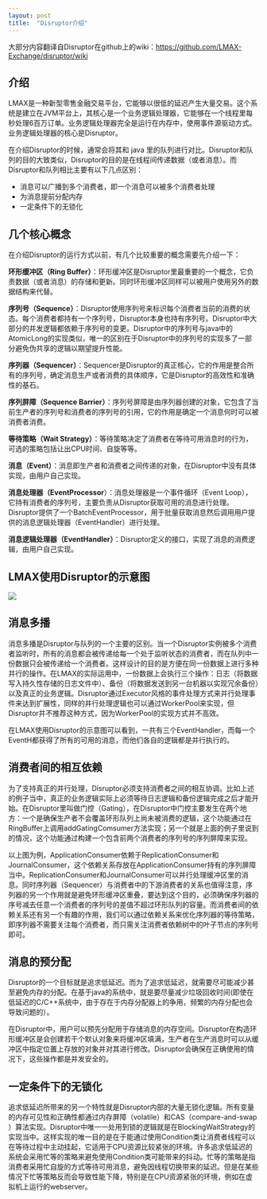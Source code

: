 ```yaml
---
layout: post
title:  "Disruptor介绍"
---
```


大部分内容翻译自Disruptor在github上的wiki：https://github.com/LMAX-Exchange/disruptor/wiki

## 介绍
LMAX是一种新型零售金融交易平台，它能够以很低的延迟产生大量交易。这个系统是建立在JVM平台上，其核心是一个业务逻辑处理器，它能够在一个线程里每秒处理6百万订单。业务逻辑处理器完全是运行在内存中，使用事件源驱动方式。业务逻辑处理器的核心是Disruptor。

在介绍Disruptor的时候，通常会将其和 java 里的队列进行对比。Disruptor和队列的目的大致类似，Disruptor的目的是在线程间传递数据（或者消息）。而Disruptor和队列相比主要有以下几点区别：
+ 消息可以广播到多个消费者，即一个消息可以被多个消费者处理
+ 为消息提前分配内存
+ 一定条件下的无锁化

## 几个核心概念
在介绍Disruptor的运行方式以前，有几个比较重要的概念需要先介绍一下：

**环形缓冲区（Ring Buffer）**：环形缓冲区是Disruptor里最重要的一个概念，它负责数据（或者消息）的存储和更新。同时环形缓冲区同样可以被用户使用另外的数据结构来代替。

**序列号（Sequence）**：Disruptor使用序列号来标识每个消费者当前的消费的状态。每个消费者都持有一个序列号，Disruptor本身也持有序列号。Disruptor中大部分的并发逻辑都依赖于序列号的变更。Disruptor中的序列号与java中的AtomicLong的实现类似，唯一的区别在于Disruptor中的序列号的实现多了一部分避免伪共享的逻辑以期望提升性能。

**序列器（Sequencer）**：Sequencer是Disruptor的真正核心，它的作用是整合所有的序列号，确定消息生产或者消费的具体顺序，它是Disruptor的高效性和准确性的基石。

**序列屏障（Sequence Barrier）**：序列号屏障是由序列器创建的对象，它包含了当前生产者的序列号和消费者的序列号的引用，它的作用是确定一个消息何时可以被消费者消费。

**等待策略（Wait Strategy）**：等待策略决定了消费者在等待可用消息时的行为，可选的策略包括让出CPU时间、自旋等等。

**消息（Event）**：消息即生产者和消费者之间传递的对象，在Disruptor中没有具体实现，由用户自己实现。

**消息处理器（EventProcessor**）：消息处理器是一个事件循环（Event Loop），它持有消费者的序列号，主要负责从Disruptor获取可用的消息进行处理。Disruptor提供了一个BatchEventProcessor，用于批量获取消息然后调用用户提供的消息逻辑处理器（EventHandler）进行处理。

**消息逻辑处理器（EventHandler）**：Disruptor定义的接口，实现了消息的消费逻辑，由用户自己实现。

## LMAX使用Disruptor的示意图

![](https://user-gold-cdn.xitu.io/2019/5/27/16af802ea3708611?w=806&h=536&f=png&s=127657)

## 消息多播
消息多播是Disruptor与队列的一个主要的区别。当一个Disruptor实例被多个消费者监听时，所有的消息都会被传递给每一个处于监听状态的消费者，而在队列中一份数据只会被传递给一个消费者。这样设计的目的是方便在同一份数据上进行多种并行的操作。在LMAX的实际运用中，一份数据上会执行三个操作：日志（将数据写入持久性存储的日志文件中）、备份（将数据发送到另一台机器以实现冗余备份）以及真正的业务逻辑。Disruptor通过Executor风格的事件处理方式来并行处理事件来达到扩展性，同样的并行处理逻辑也可以通过WorkerPool来实现，但Disruptor并不推荐这种方式，因为WorkerPool的实现方式并不高效。

在LMAX使用Disruptor的示意图可以看到，一共有三个EventHandler，而每一个EventH都获得了所有的可用的消息，而他们各自的逻辑都是并行执行的。

## 消费者间的相互依赖
为了支持真正的并行处理，Disruptor必须支持消费者之间的相互协调。比如上述的例子当中，真正的业务逻辑实际上必须等待日志逻辑和备份逻辑完成之后才能开始。在Disruptor里叫做门控（Gating），在Disruptor中门控主要发生在两个地方：一个是确保生产者不会覆盖环形队列上尚未被消费的逻辑，这个功能通过在RingBuffer上调用addGatingComsumer方法实现；另一个就是上面的例子里说到的情况，这个功能通过构建一个包含前两个消费者的序列号的序列屏障来实现。

以上图为例，ApplicationConsumer依赖于ReplicationConsumer和JournalConsumer，这个依赖关系存放在ApplicationConsumer持有的序列屏障当中。ReplicationConsumer和JournalConsumer可以并行处理缓冲区里的消息。同时序列器（Sequencer）与消费者中的下游消费者的关系也值得注意，序列器的另一个作用就是避免环形缓冲区重叠，要达到这个目的，必须确保序列器的序号减去任意一个消费者的序列号的差值不超过环形队列的容量。而消费者间的依赖关系还有另一个有趣的作用，我们可以通过依赖关系来优化序列器的等待策略，即序列器不需要关注每个消费者，而只需关注消费者依赖树中的叶子节点的序列号即可。

## 消息的预分配
Disruptor的一个目标就是追求低延迟。而为了追求低延迟，就需要尽可能减少甚至避免内存的分配。在基于java的系统中，就是要尽量减少垃圾回收时间(即使在低延迟的C/C++系统中，由于存在于内存分配器上的争用，频繁的内存分配也会导致问题的）。

在Disruptor中，用户可以预先分配用于存储消息的内存空间。Disruptor在构造环形缓冲区是会创建若干个默认对象来将缓冲区填满，生产者在生产消息时可以从缓冲区中指定位置上存放的对象并对其进行修改。Disruptor会确保在正确使用的情况下，这些操作都是并发安全的。

## 一定条件下的无锁化
追求低延迟所带来的另一个特性就是Disruptor内部的大量无锁化逻辑。所有变量的内存可见性和正确性都通过内存屏障（volatile）和CAS（compare-and-swap ）算法实现。Disruptor中唯一一处用到锁的逻辑就是在BlockingWaitStrategy的实现当中。这样实现的唯一目的是在于能通过使用Condition类让消费者线程可以在等待过程中主动挂起，它适用于CPU资源比较紧张的环境。许多追求低延迟的系统会采用忙等的策略来避免使用Condition类可能带来的抖动。忙等的策略是指消费者采用忙自旋的方式等待可用消息，避免因线程切换带来的延迟。但是在某些情况下忙等策略反而会导致性能下降，特别是在CPU资源紧张的环境，例如在虚拟机上运行的webserver。


